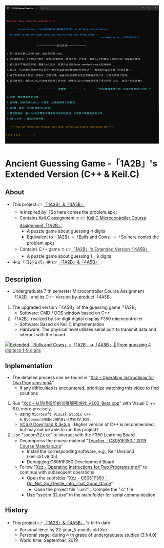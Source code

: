 ![fig](https://raw.githubusercontent.com/ChenZhu-Xie/1A2B_3C_4A5B/master/img/cover_2.png "「4A5B」with C++")

# Ancient Guessing Game -「1A2B」's Extended Version (C++ & Keil.C)

## About
* This project 👉 [『1A2B』&『4A5B』](https://github.com/ChenZhu-Xie/1A2B_3C_4A5B)
    * is inspired by「So here comes the problem.apk」
    * Contains Keil.C assignment ⊃ 👉 [Keil C Microcontroller Course Assignment「1A2B」](https://github.com/ChenZhu-Xie/undergraduate_courses/tree/master/04__2.2__Courses_Engineering/4__7.1__Micro_Control_Unit_(MCU)__3.5_year)
        * A puzzle game about guessing 4 digits
        * Equivalent to「1A2B」=「Bulls and Cows」=「So here comes the problem.apk」
    * Contains C++ game ⊃ 👉[「1A2B」's Extended Version「4A5B」](https://github.com/ChenZhu-Xie/1A2B_3C_4A5B/tree/master/Xcz%20-%20从1阶到9阶的10维解密游戏_v1.03_Beta.cpp)
        * A puzzle game about guessing 1 - 9 digits
* 中文「自述文档」㊥ 👉 [『1A2B』&『4A5B』](https://gitee.com/ChenZhu-Xie/1A2B_3C_4A5B)

## Description
* Undergraduate 7 th semester Microcontroller Course Assignment「1A2B」and its C++ Version by-product「4A5B」
1. The upgraded version「4A5B」of the guessing game「1A2B」
    * Software: CMD / DOS window based on C++
2. 「1A2B」realized by six-digit digital display F350 microcontroller
    * Software: Based on Keil C implementation
    * Hardware: The physical level utilizes serial port to transmit data and interact with the board

<!-- ![fig](https://raw.githubusercontent.com/ChenZhu-Xie/1A2B_3C_4A5B/master/img/cover_1.png "「1A2B」with Keil.C") -->
[![Extended「Bulls and Cows」=「1A2B」➜「4A5B」🤔 From guessing 4 digits to 1-9 digits](https://raw.githubusercontent.com/ChenZhu-Xie/1A2B_3C_4A5B/master/img/bili.png)](https://youtu.be/BiX5CQXVdPY "Extended「Bulls and Cows」=「1A2B」➜「4A5B」🤔 From guessing 4 digits to 1-9 digits")

## Inplementation
* The detailed process can be found in "[Xcz - Operating Instructions for Two Programs.mp4](https://github.com/ChenZhu-Xie/1A2B_3C_4A5B/tree/master/Xcz%20-%20两大程序的操作说明.mp4)"
    * If any difficulties is encountered, prioritize watching this video to find solutions
1. Run "[Xcz - 从1阶到9阶的10维解密游戏_v1.03_Beta.cpp](https://github.com/ChenZhu-Xie/1A2B_3C_4A5B/tree/master/Xcz%20-%20从1阶到9阶的10维解密游戏_v1.03_Beta.cpp)" with Visual C ++ 6.0, more precisely, 
    * using `Microsoft Visual Studio C++ 6.0\Common\MSDev98\Bin\MSDEV.EXE`.
    * [VC6.0 Download & Setup](https://mp.weixin.qq.com/s/6YNbpj6RlCNh9zZd5K1wQA) ; Higher version of C++ is recommended, but may not be able to run this project?
2. Use "sscom32.exe" to interact with the F350 Learning Board
    * Decompress the course material "[Teacher - C8051F350：2019 Course Materials.zip](https://github.com/ChenZhu-Xie/1A2B_3C_4A5B/tree/master/Teacher%20-%20C8051F350：2019%20Course%20Materials.zip)"
        * Install the corresponding software, e.g., Keil Uvision3 (keil.c51.v8.05)
        * Debugging C8051F350 Development Board
    * Follow "[Xcz - Operating Instructions for Two Programs.mp4](https://github.com/ChenZhu-Xie/1A2B_3C_4A5B/tree/master/Xcz%20-%20两大程序的操作说明.mp4)" to continue with subsequent operations
        * Open the subfolder "[Xcz - C8051F350：Do_Not_Go_Gentle_Into_That_Good_Game](https://github.com/ChenZhu-Xie/1A2B_3C_4A5B/tree/master/Xcz%20-%20C8051F350：Do_Not_Go_Gentle_Into_That_Good_Game)"
            * Open the project file ".uv2"；Compile the ".c" file
        * Use "sscom 32.exe" in the main folder for serial communication

<!-- ![fig](https://raw.githubusercontent.com/ChenZhu-Xie/1A2B_3C_4A5B/master/Xcz-两大程序的操作说明.mp4 "Xcz - Operating Instructions for Two Programs.mp4") -->
<!-- [![Extended「Bulls and Cows」=「1A2B」➜「4A5B」🤔 From guessing 4 digits to 1-9 digits](https://res.cloudinary.com/marcomontalbano/image/upload/v1707237797/video_to_markdown/images/youtube--BiX5CQXVdPY-c05b58ac6eb4c4700831b2b3070cd403.jpg)](https://youtu.be/BiX5CQXVdPY "Extended「Bulls and Cows」=「1A2B」➜「4A5B」🤔 From guessing 4 digits to 1-9 digits") -->

## History
* This project 👉 [『1A2B』&『4A5B』](https://github.com/ChenZhu-Xie/1A2B_3C_4A5B) 's birth date
    * Personal time: by 22-year_5-month-old Xcz
    * Personal stage: during 4 th grade of undergraduate studies (3.1/4.0)
    * World time: September, 2019

<!-- ## Software Architecture
Software architecture description

## Installation

1.  xxxx
2.  xxxx
3.  xxxx

## Instructions

1.  xxxx
2.  xxxx
3.  xxxx

## Contribution

1.  Fork the repository
2.  Create Feat_xxx branch
3.  Commit your code
4.  Create Pull Request


## Gitee Feature

1.  You can use Readme\_XXX.md to support different languages, such as Readme\_en.md, Readme\_zh.md
2.  Gitee blog [blog.gitee.com](https://blog.gitee.com)
3.  Explore open source project [https://gitee.com/explore](https://gitee.com/explore)
4.  The most valuable open source project [GVP](https://gitee.com/gvp)
5.  The manual of Gitee [https://gitee.com/help](https://gitee.com/help)
6.  The most popular members  [https://gitee.com/gitee-stars/](https://gitee.com/gitee-stars/) -->
